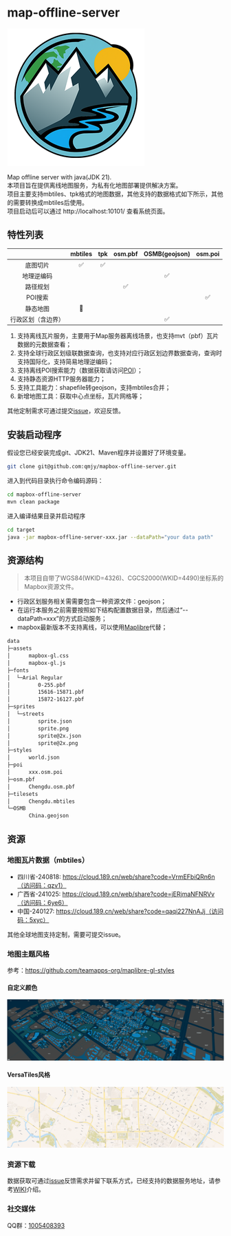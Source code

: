 # map-offline-server

![map offline server logo](./logo_320x320.png)

Map offline server with java(JDK 21).  
本项目旨在提供离线地图服务，为私有化地图部署提供解决方案。  
项目主要支持mbtiles、tpk格式的地图数据，其他支持的数据格式如下所示，其他的需要转换成mbtiles后使用。  
项目启动后可以通过 http://localhost:10101/ 查看系统页面。

## 特性列表

|           |      mbtiles       |        tpk         |       osm.pbf       |   OSMB(geojson)    |          osm.poi          |
|:---------:|:------------------:|:------------------:|:------------------:|:------------------:|:-------------------------:|
|   底图切片    | :white_check_mark: | :white_check_mark: |                    |                    |                           |
|   地理逆编码   |                    |                    |                    | :white_check_mark: |                           |
|   路径规划    |                    |                    | :white_check_mark: |                    |                           |
|   POI搜索   |                   |                    |                    |                    |   :white_check_mark:      |
|   静态地图    |     :running:      |                    |                    |                    |                           |
| 行政区划（含边界） |                    |                    |                    | :white_check_mark: |                           |

1. 支持离线瓦片服务，主要用于Map服务器离线场景，也支持mvt（pbf）瓦片数据的元数据查看；
2. 支持全球行政区划级联数据查询，也支持对应行政区划边界数据查询，查询时支持国际化，支持简易地理逆编码；
3. 支持离线POI搜索能力（数据获取请访问[POI](https://github.com/qmjy/poi)）；
4. 支持静态资源HTTP服务器能力；
5. 支持工具能力：shapefile转geojson，支持mbtiles合并；
6. 新增地图工具：获取中心点坐标，瓦片网格等；

其他定制需求可通过提交[issue](https://github.com/qmjy/mapbox-offline-server/issues)，欢迎反馈。

## 安装启动程序

假设您已经安装完成git、JDK21、Maven程序并设置好了环境变量。

```bash
git clone git@github.com:qmjy/mapbox-offline-server.git
```

进入到代码目录执行命令编码源码：

```bash
cd mapbox-offline-server
mvn clean package
```

进入编译结果目录并启动程序

```bash
cd target
java -jar mapbox-offline-server-xxx.jar --dataPath="your data path"
```

## 资源结构

> 本项目自带了WGS84(WKID=4326)、CGCS2000(WKID=4490)坐标系的Mapbox资源文件。

- 行政区划服务相关需需要包含一种资源文件：geojson；
- 在运行本服务之前需要按照如下结构配置数据目录，然后通过“--dataPath=xxx”的方式启动服务；
- mapbox最新版本不支持离线，可以使用[Maplibre](https://maplibre.org/)代替；

```bash
data
├─assets
│      mapbox-gl.css
│      mapbox-gl.js
├─fonts
│  └─Arial Regular
│         0-255.pbf
│         15616-15871.pbf
│         15872-16127.pbf
├─sprites
│  └─streets
│         sprite.json
│         sprite.png
│         sprite@2x.json
│         sprite@2x.png
├─styles
│      world.json
├─poi
│      xxx.osm.poi
├─osm.pbf
│      Chengdu.osm.pbf
├─tilesets
│      Chengdu.mbtiles
└─OSMB
       China.geojson
```

## 资源

### 地图瓦片数据（mbtiles）

- 四川省-240818: https://cloud.189.cn/web/share?code=VrmEFbiQRn6n（访问码：qzv1）  
- 广西省-241025: https://cloud.189.cn/web/share?code=jERjmaNFNRVv（访问码：6ye6）  
- 中国-240127: https://cloud.189.cn/web/share?code=qaqi227NnAJj（访问码：5xyc）  

其他全球地图支持定制，需要可提交issue。

### 地图主题风格

参考：https://github.com/teamapps-org/maplibre-gl-styles

#### 自定义颜色
![](./screenshot/style-Custom.png)

#### VersaTiles风格
![](./screenshot/style-VersaTiles.png)


### 资源下载

数据获取可通过[issue](https://github.com/qmjy/mapbox-offline-server/issues)反馈需求并留下联系方式，已经支持的数据服务地址，请参考[WIKI](https://github.com/qmjy/mapbox-offline-server/wiki)介绍。

### 社交媒体
QQ群：[1005408393](https://qm.qq.com/q/12A9qSA33U)